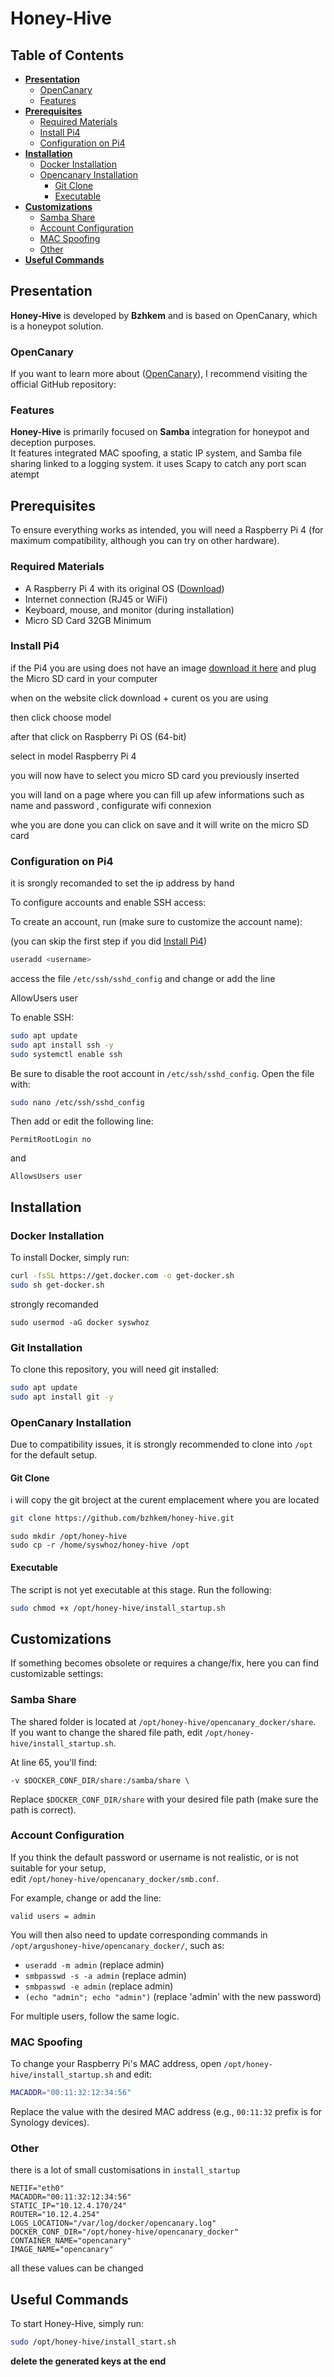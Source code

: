 # Honey-Hive

## Table of Contents
- **[Presentation](#presentation)**
  - [OpenCanary](#opencanary)
  - [Features](#features)
- **[Prerequisites](#prerequisites)**
  - [Required Materials](#required-materials)
  - [Install Pi4](#install-pi4)
  - [Configuration on Pi4](#configuration-on-pi4)
- **[Installation](#installation)**
  - [Docker Installation](#docker-installation)
  - [Opencanary Installation](#opencanary-installation)
    - [Git Clone](#git-clone)
    - [Executable](#executable)
- **[Customizations](#customizations)**
  - [Samba Share](#samba-share)
  - [Account Configuration](#account-configuration)
  - [MAC Spoofing](#mac-spoofing)
  - [Other](#other)
- **[Useful Commands](#useful-commands)**

## Presentation

**Honey-Hive** is developed by **Bzhkem** and is based on OpenCanary, which is a honeypot solution.

### OpenCanary

If you want to learn more about ([OpenCanary](https://github.com/thinkst/opencanary)), I recommend visiting the official GitHub repository:



### Features

**Honey-Hive** is primarily focused on **Samba** integration for honeypot and deception purposes.  
It features integrated MAC spoofing, a static IP system, and Samba file sharing linked to a logging system.
it uses Scapy to catch any port scan atempt

## Prerequisites

To ensure everything works as intended, you will need a Raspberry Pi 4 (for maximum compatibility, although you can try on other hardware).

### Required Materials

- A Raspberry Pi 4 with its original OS ([Download](https://www.raspberrypi.com/software/operating-systems/))
- Internet connection (RJ45 or WiFi)
- Keyboard, mouse, and monitor (during installation)
- Micro SD Card 32GB Minimum

### Install Pi4

if the Pi4 you are using does not have an image [download it here](https://www.raspberrypi.com/software/operating-systems/) and plug the Micro SD card in your computer

when on the website click download + curent os you are using 

then click choose model 

after that click on Raspberry Pi OS (64-bit) 

select in model Raspberry Pi 4

you will now have to select you micro SD card you previously inserted

you will land on a page where you can fill up afew informations such as name and password , configurate wifi connexion

whe you are done you can click on save and it will write on  the micro SD card 

### Configuration on Pi4

it is srongly recomanded to set the ip address by hand

To configure accounts and enable SSH access:

To create an account, run (make sure to customize the account name):

(you can skip the first step if you did [Install Pi4](#install-pi4))

```sh
useradd <username>
```


access the file `/etc/ssh/sshd_config` and change or add the line 

AllowUsers user

To enable SSH:

```sh
sudo apt update
sudo apt install ssh -y
sudo systemctl enable ssh
```

Be sure to disable the root account in `/etc/ssh/sshd_config`. Open the file with:

```sh
sudo nano /etc/ssh/sshd_config
```

Then add or edit the following line:

```
PermitRootLogin no
```

and 

```
AllowsUsers user
```
## Installation

### Docker Installation

To install Docker, simply run:

```sh
curl -fsSL https://get.docker.com -o get-docker.sh
sudo sh get-docker.sh
```
strongly recomanded
```
sudo usermod -aG docker syswhoz
```

### Git Installation

To clone this repository, you will need git installed:

```sh
sudo apt update
sudo apt install git -y
```

### OpenCanary Installation

Due to compatibility issues, it is strongly recommended to clone into `/opt` for the default setup.

#### Git Clone


i will copy the git broject at the curent emplacement where you are located
```sh
git clone https://github.com/bzhkem/honey-hive.git
```
```
sudo mkdir /opt/honey-hive
sudo cp -r /home/syswhoz/honey-hive /opt
```

#### Executable

The script is not yet executable at this stage. Run the following:

```sh
sudo chmod +x /opt/honey-hive/install_startup.sh
```

## Customizations

If something becomes obsolete or requires a change/fix, here you can find customizable settings:

### Samba Share

The shared folder is located at `/opt/honey-hive/opencanary_docker/share`.  
If you want to change the shared file path, edit `/opt/honey-hive/install_startup.sh`.

At line 65, you'll find:

```
-v $DOCKER_CONF_DIR/share:/samba/share \
```

Replace `$DOCKER_CONF_DIR/share` with your desired file path (make sure the path is correct).

### Account Configuration

If you think the default password or username is not realistic, or is not suitable for your setup,  
edit `/opt/honey-hive/opencanary_docker/smb.conf`.

For example, change or add the line:

```
valid users = admin
```

You will then also need to update corresponding commands in `/opt/argushoney-hive/opencanary_docker/`, such as:

- `useradd -m admin` (replace admin)
- `smbpasswd -s -a admin` (replace admin)
- `smbpasswd -e admin` (replace admin)
- `(echo "admin"; echo "admin")` (replace 'admin' with the new password)

For multiple users, follow the same logic.

### MAC Spoofing

To change your Raspberry Pi's MAC address, open `/opt/honey-hive/install_startup.sh` and edit:

```sh
MACADDR="00:11:32:12:34:56"
```

Replace the value with the desired MAC address (e.g., `00:11:32` prefix is for Synology devices).

### Other

there is a lot of small customisations in `install_startup`
```
NETIF="eth0"
MACADDR="00:11:32:12:34:56"
STATIC_IP="10.12.4.170/24"
ROUTER="10.12.4.254"
LOGS_LOCATION="/var/log/docker/opencanary.log"
DOCKER_CONF_DIR="/opt/honey-hive/opencanary_docker"
CONTAINER_NAME="opencanary"
IMAGE_NAME="opencanary"
```
all these values can be changed


## Useful Commands

To start Honey-Hive, simply run:

```sh
sudo /opt/honey-hive/install_start.sh
```


**delete the generated keys at the end**


